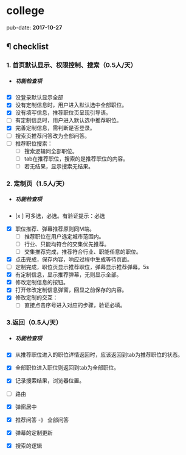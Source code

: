 # college

pub-date: **2017-10-27**

## ¶ checklist

### 1. 首页默认显示、权限控制、搜索（0.5人/天）

- ##### 功能检查项

- [x] 没登录默认显示全部
- [x] 没有定制信息时，用户进入默认选中全部职位。
- [x] 没有填写信息，推荐职位页呈现引导语。
- [ ] 有定制信息时，用户进入默认选中推荐职位。
- [x] 完善定制信息，需判断是否登录。
- [ ] 搜索页推荐问答改为全部问答。
- [ ] 推荐职位搜索：
  - [ ] 搜索逻辑同全部职位。
  - [ ] tab在推荐职位，搜索的是推荐职位的内容。
  - [ ] 若无结果，显示搜索无结果。

### 2. 定制页（1.5人/天）

- ##### 功能检查项
- [x ] 可多选，必选。有验证提示：必选
- [x] 职位推荐、弹幕推荐原则同M端。
  - [ ] 推荐职位在用户选定城市范围内。
  - [ ] 行业、只能均符合的交集优先推荐。
  - [ ] 交集推荐完成，推荐符合行业、职能任意的职位。
- [x] 点击完成，保存内容，响应过程中生成等待页面。
- [ ] 定制完成，职位页显示推荐职位，弹幕显示推荐弹幕。5s
- [x] 有定制信息，显示推荐弹幕，无则显示全部。
- [x] 修改定制信息的按钮。
- [x] 打开修改定制信息弹窗，回显之前保存的内容。
- [x] 修改定制的交互：
  - [ ] 直接点击序号进入对应的步骤，验证必填。

### 3.返回（0.5人/天）

- ##### 功能检查项
- [x] 从推荐职位进入的职位详情返回时，应该返回到tab为推荐职位的状态。
- [x] 全部职位进入职位则返回到tab为全部职位。
- [x] 记录搜索结果，浏览器位置。

- [ ] 路由
- [x] 弹窗居中
- [x] 推荐问答 -》 全部问答
- [x] 弹幕的定制更新
- [x] 搜索的逻辑
